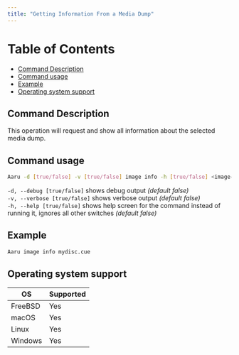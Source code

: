 ```yaml
---
title: "Getting Information From a Media Dump"
---
```


# Table of Contents

- [Command Description](#command-description)
- [Command usage](#command-usage)
- [Example](#example)
- [Operating system support](#operating-system-support)


## Command Description

This operation will request and show all information about the selected media dump.

## Command usage

```bash
Aaru -d [true/false] -v [true/false] image info -h [true/false] <image-path>
```

`-d, --debug [true/false]` shows debug output *(default false)*                            
`-v, --verbose [true/false]` shows verbose output *(default false)*                           
`-h, --help [true/false]` shows help screen for the command instead of running it, ignores all other switches *(default false)*           

## Example

```bash
Aaru image info mydisc.cue
```

## Operating system support

| OS | Supported |
|----|-----------|
| FreeBSD | Yes  |
| macOS   | Yes  |
| Linux   | Yes  |
| Windows | Yes  |
